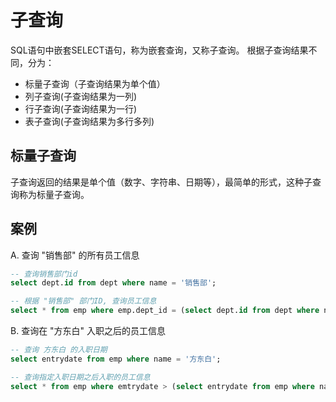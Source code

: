 # 子查询
SQL语句中嵌套SELECT语句，称为嵌套查询，又称子查询。
根据子查询结果不同，分为：  
* 标量子查询（子查询结果为单个值）
* 列子查询(子查询结果为一列)
* 行子查询(子查询结果为一行)
* 表子查询(子查询结果为多行多列)
## 标量子查询
子查询返回的结果是单个值（数字、字符串、日期等），最简单的形式，这种子查询称为标量子查询。
## 案例
A. 查询 "销售部" 的所有员工信息
```SQL
-- 查询销售部门id
select dept.id from dept where name = '销售部';
```
```SQL
-- 根据 "销售部" 部门ID, 查询员工信息
select * from emp where emp.dept_id = (select dept.id from dept where name = '销售部');
```
B. 查询在 "方东白" 入职之后的员工信息
```SQL
-- 查询 方东白 的入职日期
select entrydate from emp where name = '方东白';
```
```SQL
-- 查询指定入职日期之后入职的员工信息
select * from emp where emtrydate > (select entrydate from emp where name = '方东白');
```
